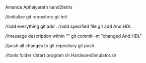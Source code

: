 Amanda Aphaiyarath
nand2tetris


//initialize git repository
git init

//add everything
git add .
//add specified file
git add And.HDL

//message description within ""
git commit -m "changed And.HDL"

//push all changes to git repository
git push


//tools folder
//start program
sh HardwareSimulator.sh